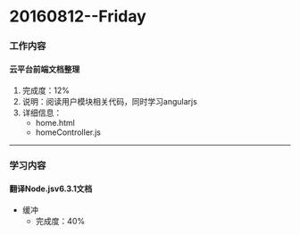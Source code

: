 # 20160812--Friday

### 工作内容

#### **云平台前端文档整理**

1. 完成度：12%
2. 说明：阅读用户模块相关代码，同时学习angularjs
3. 详细信息：
    - home.html
    - homeController.js


---------------------------------

### 学习内容

#### **翻译Node.jsv6.3.1文档**
- 缓冲
    - 完成度：40%
